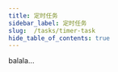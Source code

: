 ```yaml
---
title: 定时任务
sidebar_label: 定时任务
slug:  /tasks/timer-task
hide_table_of_contents: true
---
```

balala...